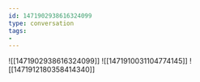 ```yaml
---
id: 1471902938616324099
type: conversation
tags:
- 
---
```

![[1471902938616324099]]
![[1471910031104774145]]
![[1471912180358414340]]

